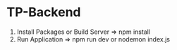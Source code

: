 # TP-Backend

1. Install Packages or Build Server
    => npm install
2. Run Application
    => npm run dev or nodemon index.js
